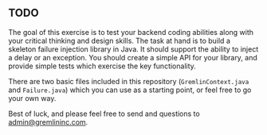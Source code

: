 ## TODO

The goal of this exercise is to test your backend coding abilities along with your
critical thinking and design skills. The task at hand is to build a skeleton failure
injection library in Java. It should support the ability to inject a delay or an exception.
You should create a simple API for your library, and provide simple tests which
exercise the key functionality.

There are two basic files included in this repository (`GremlinContext.java` and `Failure.java`)
which you can use as a starting point, or feel free to go your own way.

Best of luck, and please feel free to send and questions to
[admin@gremlininc.com](mailto:admin@gremlininc.com?subject=Frontend%20Programming%20Question).
